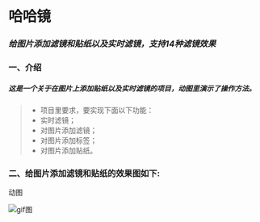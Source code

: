 # 哈哈镜
### ***给图片添加滤镜和贴纸以及实时滤镜，支持14种滤镜效果***


### 一、介绍
##### 这是一个关于在图片上添加贴纸以及实时滤镜的项目，动图里演示了操作方法。

>+ 项目里要求，要实现下面以下功能：
>+ 实时滤镜；
>+ 对图片添加滤镜；
>+ 对图片添加标签；
>+ 对图片添加贴纸。


### 二、给图片添加滤镜和贴纸的效果图如下:

动图

![gif图](https://raw.githubusercontent.com/wangyingbo/YBPasterImage/master/gif.gif)
